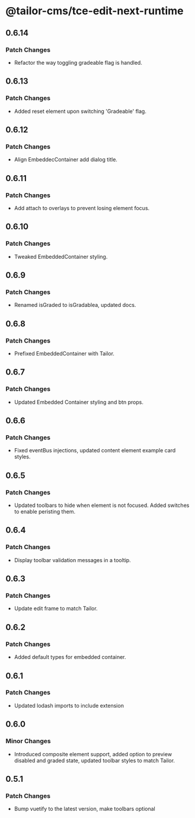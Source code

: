 # @tailor-cms/tce-edit-next-runtime

## 0.6.14

### Patch Changes

- Refactor the way toggling gradeable flag is handled.

## 0.6.13

### Patch Changes

- Added reset element upon switching 'Gradeable' flag.

## 0.6.12

### Patch Changes

- Align EmbeddecContainer add dialog title.

## 0.6.11

### Patch Changes

- Add attach to overlays to prevent losing element focus.

## 0.6.10

### Patch Changes

- Tweaked EmbeddedContainer styling.

## 0.6.9

### Patch Changes

- Renamed isGraded to isGradablea, updated docs.

## 0.6.8

### Patch Changes

- Prefixed EmbeddedContainer with Tailor.

## 0.6.7

### Patch Changes

- Updated Embedded Container styling and btn props.

## 0.6.6

### Patch Changes

- Fixed eventBus injections, updated content element example card styles.

## 0.6.5

### Patch Changes

- Updated toolbars to hide when element is not focused. Added switches to enable peristing them.

## 0.6.4

### Patch Changes

- Display toolbar validation messages in a tooltip.

## 0.6.3

### Patch Changes

- Update edit frame to match Tailor.

## 0.6.2

### Patch Changes

- Added default types for embedded container.

## 0.6.1

### Patch Changes

- Updated lodash imports to include extension

## 0.6.0

### Minor Changes

- Introduced composite element support, added option to preview disabled and
  graded state, updated toolbar styles to match Tailor.

## 0.5.1

### Patch Changes

- Bump vuetify to the latest version, make toolbars optional
